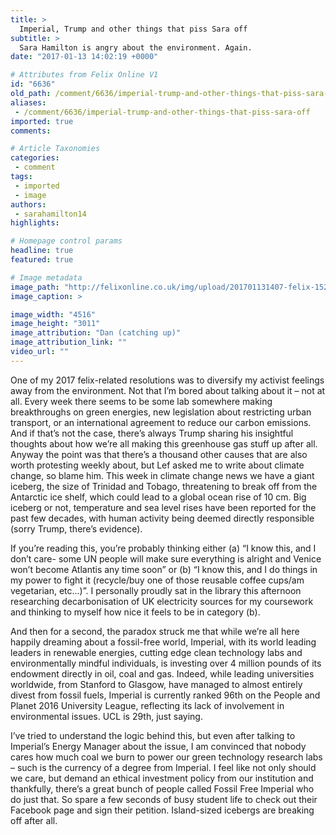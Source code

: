 ```yaml
---
title: >
  Imperial, Trump and other things that piss Sara off
subtitle: >
  Sara Hamilton is angry about the environment. Again.
date: "2017-01-13 14:02:19 +0000"

# Attributes from Felix Online V1
id: "6636"
old_path: /comment/6636/imperial-trump-and-other-things-that-piss-sara-off
aliases:
 - /comment/6636/imperial-trump-and-other-things-that-piss-sara-off
imported: true
comments:

# Article Taxonomies
categories:
 - comment
tags:
 - imported
 - image
authors:
 - sarahamilton14
highlights:

# Homepage control params
headline: true
featured: true

# Image metadata
image_path: "http://felixonline.co.uk/img/upload/201701131407-felix-15219031445_e779569ec1_o.jpg"
image_caption: >

image_width: "4516"
image_height: "3011"
image_attribution: "Dan (catching up)"
image_attribution_link: ""
video_url: ""
---
```


One of my 2017 felix-related resolutions was to diversify my activist feelings away from the environment. Not that I’m bored about talking about it – not at all. Every week there seems to be some lab somewhere making breakthroughs on green energies, new legislation about restricting urban transport, or an international agreement to reduce our carbon emissions. And if that’s not the case, there’s always Trump sharing his insightful thoughts about how we’re all making this greenhouse gas stuff up after all.  Anyway the point was that there’s a thousand other causes that are also worth protesting weekly about, but Lef asked me to write about climate change, so blame him.
This week in climate change news we have a giant iceberg, the size of Trinidad and Tobago, threatening to break off from the Antarctic ice shelf, which could lead to a global ocean rise of 10 cm. Big iceberg or not, temperature and sea level rises have been reported for the past few decades, with human activity being deemed directly responsible (sorry Trump, there’s evidence).

If you’re reading this, you’re probably thinking either (a) “I know this, and I don’t care- some UN people will make sure everything is alright and Venice won’t become Atlantis any time soon” or (b) “I know this, and I do things in my power to fight it (recycle/buy one of those reusable coffee cups/am vegetarian, etc...)”. I personally proudly sat in the library this afternoon researching decarbonisation of UK electricity sources for my coursework and thinking to myself how nice it feels to be in category (b).

And then for a second, the paradox struck me that while we’re all here happily dreaming about a fossil-free world, Imperial, with its world leading leaders in renewable energies, cutting edge clean technology labs and environmentally mindful individuals, is investing over 4 million pounds of its endowment directly in oil, coal and gas. Indeed, while leading universities worldwide, from Stanford to Glasgow, have managed to almost entirely divest from fossil fuels, Imperial is currently ranked 96th on the People and Planet 2016 University League, reflecting its lack of involvement in environmental issues. UCL is 29th, just saying.

I’ve tried to understand the logic behind this, but even after talking to Imperial’s Energy Manager about the issue, I am convinced that nobody cares how much coal we burn to power our green technology research labs – such is the currency of a degree from Imperial. I feel like not only should we care, but demand an ethical investment policy from our institution and thankfully, there’s a great bunch of people called Fossil Free Imperial who do just that. So spare a few seconds of busy student life to check out their Facebook page and sign their petition. Island-sized icebergs are breaking off after all.
